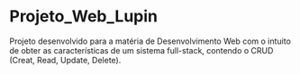 # Projeto_Web_Lupin
 Projeto desenvolvido para a matéria de Desenvolvimento Web com o intuito de obter as características de um sistema full-stack, contendo o CRUD (Creat, Read, Update, Delete).
